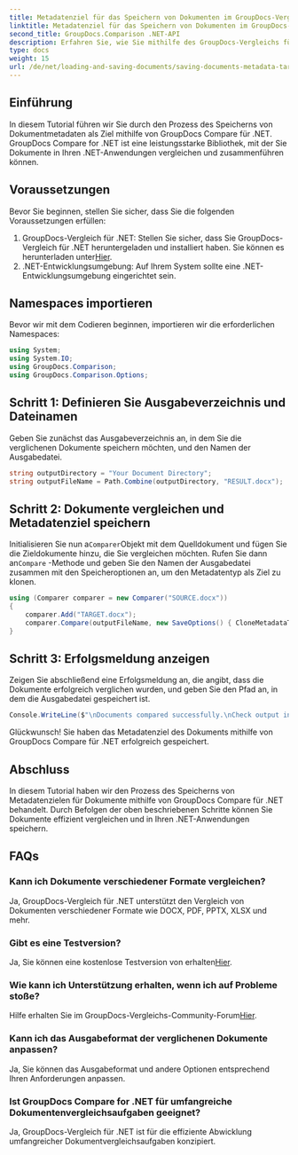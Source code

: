```yaml
---
title: Metadatenziel für das Speichern von Dokumenten im GroupDocs-Vergleich für .NET
linktitle: Metadatenziel für das Speichern von Dokumenten im GroupDocs-Vergleich für .NET
second_title: GroupDocs.Comparison .NET-API
description: Erfahren Sie, wie Sie mithilfe des GroupDocs-Vergleichs für .NET Metadaten von Dokumenten als Ziel speichern. Einfache Schritte für einen effizienten Dokumentenvergleich in Ihren .NET-Anwendungen.
type: docs
weight: 15
url: /de/net/loading-and-saving-documents/saving-documents-metadata-target/
---
```

## Einführung
In diesem Tutorial führen wir Sie durch den Prozess des Speicherns von Dokumentmetadaten als Ziel mithilfe von GroupDocs Compare für .NET. GroupDocs Compare for .NET ist eine leistungsstarke Bibliothek, mit der Sie Dokumente in Ihren .NET-Anwendungen vergleichen und zusammenführen können.
## Voraussetzungen
Bevor Sie beginnen, stellen Sie sicher, dass Sie die folgenden Voraussetzungen erfüllen:
1.  GroupDocs-Vergleich für .NET: Stellen Sie sicher, dass Sie GroupDocs-Vergleich für .NET heruntergeladen und installiert haben. Sie können es herunterladen unter[Hier](https://releases.groupdocs.com/comparison/net/).
2. .NET-Entwicklungsumgebung: Auf Ihrem System sollte eine .NET-Entwicklungsumgebung eingerichtet sein.

## Namespaces importieren
Bevor wir mit dem Codieren beginnen, importieren wir die erforderlichen Namespaces:
```csharp
using System;
using System.IO;
using GroupDocs.Comparison;
using GroupDocs.Comparison.Options;
```
## Schritt 1: Definieren Sie Ausgabeverzeichnis und Dateinamen
Geben Sie zunächst das Ausgabeverzeichnis an, in dem Sie die verglichenen Dokumente speichern möchten, und den Namen der Ausgabedatei.
```csharp
string outputDirectory = "Your Document Directory";
string outputFileName = Path.Combine(outputDirectory, "RESULT.docx");
```
## Schritt 2: Dokumente vergleichen und Metadatenziel speichern
 Initialisieren Sie nun a`Comparer`Objekt mit dem Quelldokument und fügen Sie die Zieldokumente hinzu, die Sie vergleichen möchten. Rufen Sie dann an`Compare` -Methode und geben Sie den Namen der Ausgabedatei zusammen mit den Speicheroptionen an, um den Metadatentyp als Ziel zu klonen.
```csharp
using (Comparer comparer = new Comparer("SOURCE.docx"))
{
    comparer.Add("TARGET.docx");
    comparer.Compare(outputFileName, new SaveOptions() { CloneMetadataType = MetadataType.Target });
}
```
## Schritt 3: Erfolgsmeldung anzeigen
Zeigen Sie abschließend eine Erfolgsmeldung an, die angibt, dass die Dokumente erfolgreich verglichen wurden, und geben Sie den Pfad an, in dem die Ausgabedatei gespeichert ist.
```csharp
Console.WriteLine($"\nDocuments compared successfully.\nCheck output in {outputDirectory}.");
```
Glückwunsch! Sie haben das Metadatenziel des Dokuments mithilfe von GroupDocs Compare für .NET erfolgreich gespeichert.

## Abschluss
In diesem Tutorial haben wir den Prozess des Speicherns von Metadatenzielen für Dokumente mithilfe von GroupDocs Compare für .NET behandelt. Durch Befolgen der oben beschriebenen Schritte können Sie Dokumente effizient vergleichen und in Ihren .NET-Anwendungen speichern.
## FAQs
### Kann ich Dokumente verschiedener Formate vergleichen?
Ja, GroupDocs-Vergleich für .NET unterstützt den Vergleich von Dokumenten verschiedener Formate wie DOCX, PDF, PPTX, XLSX und mehr.
### Gibt es eine Testversion?
 Ja, Sie können eine kostenlose Testversion von erhalten[Hier](https://releases.groupdocs.com/).
### Wie kann ich Unterstützung erhalten, wenn ich auf Probleme stoße?
 Hilfe erhalten Sie im GroupDocs-Vergleichs-Community-Forum[Hier](https://forum.groupdocs.com/c/comparison/12).
### Kann ich das Ausgabeformat der verglichenen Dokumente anpassen?
Ja, Sie können das Ausgabeformat und andere Optionen entsprechend Ihren Anforderungen anpassen.
### Ist GroupDocs Compare for .NET für umfangreiche Dokumentenvergleichsaufgaben geeignet?
Ja, GroupDocs-Vergleich für .NET ist für die effiziente Abwicklung umfangreicher Dokumentvergleichsaufgaben konzipiert.